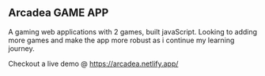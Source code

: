 ## Arcadea GAME APP

A gaming web applications with 2 games, built javaScript.
Looking to adding more games and make the app more robust as i continue my learning journey.

Checkout a live demo @ https://arcadea.netlify.app/
